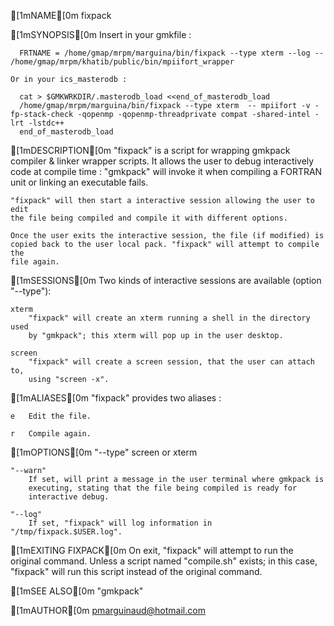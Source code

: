 [1mNAME[0m
    fixpack

[1mSYNOPSIS[0m
    Insert in your gmkfile :

      FRTNAME = /home/gmap/mrpm/marguina/bin/fixpack --type xterm --log -- /home/gmap/mrpm/khatib/public/bin/mpiifort_wrapper

    Or in your ics_masterodb :

      cat > $GMKWRKDIR/.masterodb_load <<end_of_masterodb_load
      /home/gmap/mrpm/marguina/bin/fixpack --type xterm  -- mpiifort -v -fp-stack-check -qopenmp -qopenmp-threadprivate compat -shared-intel -lrt -lstdc++
      end_of_masterodb_load

[1mDESCRIPTION[0m
    "fixpack" is a script for wrapping gmkpack compiler & linker wrapper
    scripts. It allows the user to debug interactively code at compile time :
    "gmkpack" will invoke it when compiling a FORTRAN unit or linking an
    executable fails.

    "fixpack" will then start a interactive session allowing the user to edit
    the file being compiled and compile it with different options.

    Once the user exits the interactive session, the file (if modified) is
    copied back to the user local pack. "fixpack" will attempt to compile the
    file again.

  [1mSESSIONS[0m
    Two kinds of interactive sessions are available (option "--type"):

    xterm
        "fixpack" will create an xterm running a shell in the directory used
        by "gmkpack"; this xterm will pop up in the user desktop.

    screen
        "fixpack" will create a screen session, that the user can attach to,
        using "screen -x".

  [1mALIASES[0m
    "fixpack" provides two aliases :

    e   Edit the file.

    r   Compile again.

[1mOPTIONS[0m
    "--type"
        screen or xterm

    "--warn"
        If set, will print a message in the user terminal where gmkpack is
        executing, stating that the file being compiled is ready for
        interactive debug.

    "--log"
        If set, "fixpack" will log information in "/tmp/fixpack.$USER.log".

[1mEXITING FIXPACK[0m
    On exit, "fixpack" will attempt to run the original command. Unless a
    script named "compile.sh" exists; in this case, "fixpack" will run this
    script instead of the original command.

[1mSEE ALSO[0m
    "gmkpack"

[1mAUTHOR[0m
    pmarguinaud@hotmail.com

